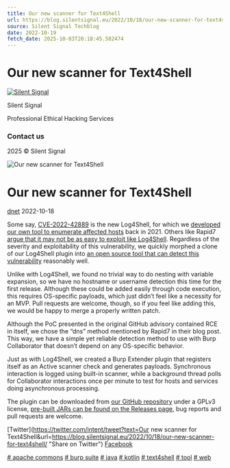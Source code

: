 ```yaml
---
title: Our new scanner for Text4Shell
url: https://blog.silentsignal.eu/2022/10/18/our-new-scanner-for-text4shell/
source: Silent Signal Techblog
date: 2022-10-19
fetch_date: 2025-10-03T20:18:45.502474
---
```


# Our new scanner for Text4Shell

[![Silent Signal](/assets/img/s2_avatar.jpg)](/)

Silent Signal

Professional Ethical Hacking Services

### Contact us

2025 © Silent Signal

![Our new scanner for Text4Shell](/wp-content/uploads/2022/10/screenshot-1.png)

# Our new scanner for Text4Shell

[dnet](/authors/dnet.html) 2022-10-18

Some say, [CVE-2022-42889](https://securitylab.github.com/advisories/GHSL-2022-018_Apache_Commons_Text/) is the new Log4Shell, for which we [developed our own tool to enumerate affected hosts](https://blog.silentsignal.eu/2021/12/12/our-new-tool-for-enumerating-hidden-log4shell-affected-hosts/) back in 2021. Others like Rapid7 [argue that it may not be as easy to exploit like Log4Shell](https://www.rapid7.com/blog/post/2022/10/17/cve-2022-42889-keep-calm-and-stop-saying-4shell/). Regardless of the severity and exploitability of this vulnerability, we quickly morphed a clone of our Log4Shell plugin into [an open source tool that can detect this vulnerability](https://github.com/silentsignal/burp-text4shell) reasonably well.

Unlike with Log4Shell, we found no trivial way to do nesting with variable expansion, so we have no hostname or username detection this time for the first release. Although these could be added easily through code execution, this requires OS-specific payloads, which just didn’t feel like a necessity for an MVP. Pull requests are welcome, though, so if you feel like adding this, we would be happy to merge a properly written patch.

Although the PoC presented in the original GitHub advisory contained RCE in itself, we chose the “dns” method mentioned by Rapid7 in their blog post. This way, we have a simple yet reliable detection method to use with Burp Collaborator that doesn’t depend on any OS-specific behavior.

Just as with Log4Shell, we created a Burp Extender plugin that registers itself as an Active scanner check and generates payloads. Synchronous interaction is logged using built-in scanner, while a background thread polls for Collaborator interactions once per minute to test for hosts and services doing asynchronous processing.

The plugin can be downloaded from [our GitHub repository](https://github.com/silentsignal/burp-text4shell) under a GPLv3 license, [pre-built JARs can be found on the Releases page](https://github.com/silentsignal/burp-text4shell/releases/), bug reports and pull requests are welcome.

[Twitter](https://twitter.com/intent/tweet?text=Our new scanner for Text4Shell&url=https://blog.silentsignal.eu/2022/10/18/our-new-scanner-for-text4shell/ "Share on Twitter")
[Facebook](https://facebook.com/sharer.php?u=https://blog.silentsignal.eu/2022/10/18/our-new-scanner-for-text4shell/ "Share on Facebook")

[# apache commons](/tags#apache+commons)
[# burp suite](/tags#burp+suite)
[# java](/tags#java)
[# kotlin](/tags#kotlin)
[# text4shell](/tags#text4shell)
[# tool](/tags#tool)
[# web](/tags#web)